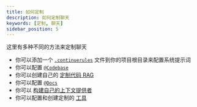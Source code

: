```yaml
---
title: 如何定制
description: 如何定制聊天
keywords: [定制, 聊天]
sidebar_position: 5
---
```


这里有多种不同的方法来定制聊天

- 你可以添加一个 [`.continuerules`](../customize/deep-dives/rules.md) 文件到你的项目根目录来配置系统提示词
- 你可以配置 [`@Codebase`](../customize/deep-dives/codebase.md)
- 你可以创建自己的 [定制代码 RAG](../customize/tutorials/custom-code-rag.md)
- 你可以配置 [`@Docs`](../customize/deep-dives/docs.md)
- 你可以 [构建自己的上下文提供者](../customize/tutorials/build-your-own-context-provider.md)
- 你可以配置和创建定制的 [工具](../customize/tools.md)
